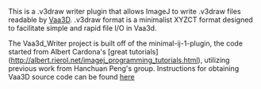 
This is a .v3draw writer plugin that allows ImageJ to write .v3draw files readable by [Vaa3D](http://www.vaa3d.org).
.v3draw format is a minimalist XYZCT format designed to facilitate simple and rapid file I/O in Vaa3d.

The Vaa3d_Writer project is built off of the minimal-ij-1-plugin, the code started from Albert Cardona's [great tutorials] (http://albert.rierol.net/imagej_programming_tutorials.html), utilizing previous work from Hanchuan Peng's group.  Instructions for obtaining Vaa3D source code can be found [here](https://code.google.com/p/vaa3d/wiki/BuildVaa3D)